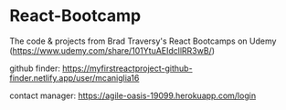 # React-Bootcamp
The code &amp; projects from Brad Traversy's React Bootcamps on Udemy (https://www.udemy.com/share/101YtuAEIdcllRR3wB/)

github finder: https://myfirstreactproject-github-finder.netlify.app/user/mcaniglia16

contact manager: https://agile-oasis-19099.herokuapp.com/login
